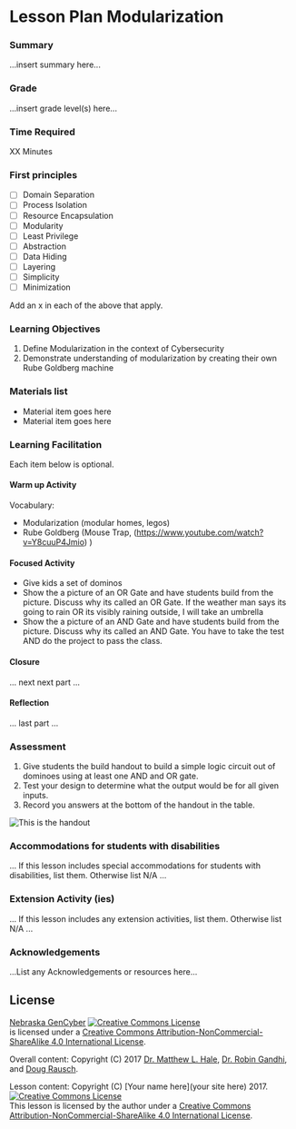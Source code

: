 # Lesson Plan Modularization

### Summary
...insert summary here...

### Grade
...insert grade level(s) here...

### Time Required
XX Minutes

### First principles
- [ ] Domain Separation
- [ ] Process Isolation
- [ ] Resource Encapsulation
- [ ] Modularity
- [ ] Least Privilege
- [ ] Abstraction
- [ ] Data Hiding
- [ ] Layering
- [ ] Simplicity
- [ ] Minimization

Add an x in each of the above that apply.

### Learning Objectives

1. Define Modularization in the context of Cybersecurity 
1. Demonstrate understanding of modularization by creating their own Rube Goldberg machine

### Materials list

* Material item goes here
* Material item goes here

### Learning Facilitation

Each item below is optional.

#### Warm up Activity
Vocabulary:
- Modularization (modular homes, legos)
-	Rube Goldberg (Mouse Trap, (https://www.youtube.com/watch?v=Y8cuuP4Jmio) )


#### Focused Activity
- Give kids a set of dominos
- Show the a picture of an OR Gate and have students build from the picture. Discuss why its called an OR Gate.
	If the weather man says its going to rain OR its visibly raining outside, I will take an umbrella
- Show the a picture of an AND Gate and have students build from the picture. Discuss why its called an AND Gate.
	You have to take the test AND do the project to pass the class.


#### Closure
... next next part ...

#### Reflection
... last part ...

### Assessment

1. Give students the build handout to build a simple logic circuit out of dominoes using at least one AND and OR gate.  
1. Test your design to determine what the output would be for all given inputs. 
1. Record you answers at the bottom of the handout in the table.

![This is the handout][handout]

[handout]: gencyber.png
### Accommodations for students with disabilities

... If this lesson includes special accommodations for students with disabilities, list them. Otherwise list N/A  ...

### Extension Activity (ies)

... If this lesson includes any extension activities, list them. Otherwise list N/A  ...

### Acknowledgements
...List any Acknowledgements or resources here...

## License
[Nebraska GenCyber](https://github.com/MLHale/nebraska-gencyber) <a rel="license" href="http://creativecommons.org/licenses/by-nc-sa/4.0/"><img alt="Creative Commons License" style="border-width:0" src="https://i.creativecommons.org/l/by-nc-sa/4.0/88x31.png" /></a><br /> is licensed under a <a rel="license" href="http://creativecommons.org/licenses/by-nc-sa/4.0/">Creative Commons Attribution-NonCommercial-ShareAlike 4.0 International License</a>.

Overall content: Copyright (C) 2017  [Dr. Matthew L. Hale](http://faculty.ist.unomaha.edu/mhale/), [Dr. Robin Gandhi](http://faculty.ist.unomaha.edu/rgandhi/), and [Doug Rausch](http://www.bellevue.edu/about/leadership/faculty/rausch-douglas).

Lesson content: Copyright (C) [Your name here](your site here) 2017.  
<a rel="license" href="http://creativecommons.org/licenses/by-nc-sa/4.0/"><img alt="Creative Commons License" style="border-width:0" src="https://i.creativecommons.org/l/by-nc-sa/4.0/88x31.png" /></a><br /><span xmlns:dct="http://purl.org/dc/terms/" property="dct:title">This lesson</span> is licensed by the author under a <a rel="license" href="http://creativecommons.org/licenses/by-nc-sa/4.0/">Creative Commons Attribution-NonCommercial-ShareAlike 4.0 International License</a>.
